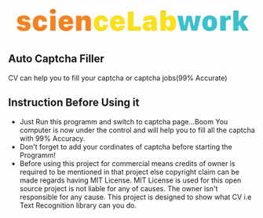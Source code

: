 ![logo](https://github.com/scienceLabwork/Rock_paper_scissor/blob/master/Wholelogo%20copy%202.png)

## Auto Captcha Filler
CV can help you to fill your captcha or captcha jobs(99% Accurate)

## Instruction Before Using it
* Just Run this programm and switch to captcha page...Boom You computer is now under the control and will help you to fill all the captcha with 99% Accuracy.
* Don't forget to add your cordinates of captcha before starting the Programm!
* Before using this project for commercial means credits of owner is required to 
  be mentioned in that project else copyright claim can be made regards having MIT License. 
  MIT License is used for this open source project is not liable for any of causes. 
  The owner isn't responsible for any cause. This project is designed to show what CV i.e Text Recognition library can you do.

